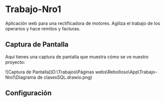 # Trabajo-Nro1

Aplicación web para una rectificadora de motores. Agiliza el trabajo de los operarios y hace remitos y facturas.

## Captura de Pantalla

Aquí tienes una captura de pantalla que muestra cómo se ve nuestro proyecto:

![Captura de Pantalla](D:\Trabajos\Páginas webs\Rebolloso\App\Trabajo-Nro1\Diagrama de clasesSQL.drawio.png)

## Configuración



